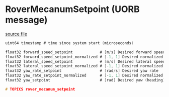 # RoverMecanumSetpoint (UORB message)



[source file](https://github.com/PX4/PX4-Autopilot/blob/main/msg/RoverMecanumSetpoint.msg)

```c
uint64 timestamp # time since system start (microseconds)

float32 forward_speed_setpoint            # [m/s] Desired forward speed
float32 forward_speed_setpoint_normalized # [-1, 1] Desired normalized forward speed
float32 lateral_speed_setpoint            # [m/s] Desired lateral speed
float32 lateral_speed_setpoint_normalized # [-1, 1] Desired normalized lateral speed
float32 yaw_rate_setpoint                 # [rad/s] Desired yaw rate
float32 yaw_rate_setpoint_normalized      # [-1, 1] Desired normalized yaw rate
float32 yaw_setpoint 	                  # [rad] Desired yaw (heading)

# TOPICS rover_mecanum_setpoint

```
